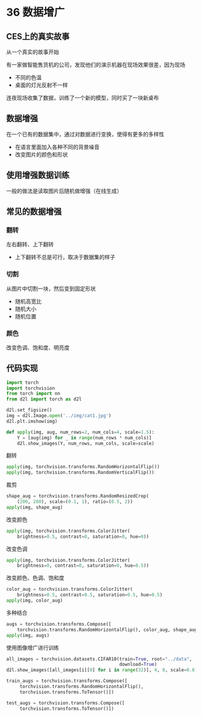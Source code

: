 # 36 数据增广

## CES上的真实故事

从一个真实的故事开始

有一家做智能售货机的公司，发现他们的演示机器在现场效果很差，因为现场

- 不同的色温
- 桌面的灯光反射不一样

连夜现场收集了数据，训练了一个新的模型，同时买了一块新桌布

## 数据增强

在一个已有的数据集中，通过对数据进行变换，使得有更多的多样性

- 在语言里面加入各种不同的背景噪音
- 改变图片的颜色和形状

## 使用增强数据训练

一般的做法是读取图片后随机做增强（在线生成）

## 常见的数据增强

### 翻转

左右翻转、上下翻转

- 上下翻转不总是可行，取决于数据集的样子

### 切割

从图片中切割一块，然后变到固定形状

- 随机高宽比
- 随机大小
- 随机位置

### 颜色

改变色调、饱和度、明亮度

## 代码实现

```python
import torch
import torchvision
from torch import nn
from d2l import torch as d2l

d2l.set_figsize()
img = d2l.Image.open('../img/cat1.jpg')
d2l.plt.imshow(img)

def apply(img, aug, num_rows=2, num_cols=4, scale=1.5):
    Y = [aug(img) for _ in range(num_rows * num_cols)]
    d2l.show_images(Y, num_rows, num_cols, scale=scale)
```

翻转

```python
apply(img, torchvision.transforms.RandomHorizontalFlip())
apply(img, torchvision.transforms.RandomVerticalFlip())
```

裁剪

```python
shape_aug = torchvision.transforms.RandomResizedCrop(
    (200, 200), scale=(0.1, 1), ratio=(0.5, 2))
apply(img, shape_aug)
```

改变颜色

```python
apply(img, torchvision.transforms.ColorJitter(
    brightness=0.5, contrast=0, saturation=0, hue=0))
```

改变色调

```python
apply(img, torchvision.transforms.ColorJitter(
    brightness=0, contrast=0, saturation=0, hue=0.5))
```

改变颜色、色调、饱和度

```python
color_aug = torchvision.transforms.ColorJitter(
    brightness=0.5, contrast=0.5, saturation=0.5, hue=0.5)
apply(img, color_aug)
```

多种结合

```python
augs = torchvision.transforms.Compose([
    torchvision.transforms.RandomHorizontalFlip(), color_aug, shape_aug])
apply(img, augs)
```

使用图像增广进行训练

```python
all_images = torchvision.datasets.CIFAR10(train=True, root="../data",
                                          download=True)
d2l.show_images([all_images[i][0] for i in range(32)], 4, 8, scale=0.8)

train_augs = torchvision.transforms.Compose([
     torchvision.transforms.RandomHorizontalFlip(),
     torchvision.transforms.ToTensor()])

test_augs = torchvision.transforms.Compose([
     torchvision.transforms.ToTensor()])
```
